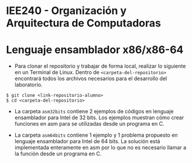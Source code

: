 # IEE240 - Organización y Arquitectura de Computadoras
# Lenguaje ensamblador x86/x86-64

- Para clonar el repositorio y trabajar de forma local, realizar lo siguiente en un Terminal de Linux. Dentro de `<carpeta-del-repositorio>` encontrará todos los archivos necesarios para el desarrollo del laboratorio.
```
$ git clone <link-repositorio-alumno>
$ cd <carpeta-del-repositorio>
```

- La carpeta `asm32bits` contiene 2 ejemplos de códigos en lenguaje ensamblador para Intel de 32 bits. Los ejemplos muestran cómo crear funciones en asm para se utilizadas desde un programa en C.

- La carpeta `asm64bits` contiene 1 ejemplo y 1 problema propuesto en lenguaje ensamblador para Intel de 64 bits. La solución está implementada enteramente en asm por lo que no es necesario llamar a la función desde un programa en C.

